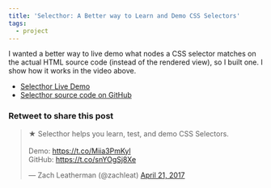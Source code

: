 ```yaml
---
title: 'Selecthor: A Better way to Learn and Demo CSS Selectors'
tags:
  - project
---
```

<div><youtube-lite-player @slug="CwZniQc0zg0" @label="{{ title }}"></youtube-lite-player></div>

I wanted a better way to live demo what nodes a CSS selector matches on the actual HTML source code (instead of the rendered view), so I built one. I show how it works in the video above.

* [Selecthor Live Demo](https://www.zachleat.com/selecthor/)
* [Selecthor source code on GitHub](https://github.com/zachleat/selecthor)

<div class="retweettoshare">
	<h3 class="retweettoshare_title">Retweet to share this post</h3>
	<div class="retweettoshare_widget">
		<blockquote class="twitter-tweet" data-conversation="none" data-cards="hidden" data-lang="en"><p lang="en" dir="ltr">★ Selecthor helps you learn, test, and demo CSS Selectors.<br><br>Demo: <a href="https://t.co/Miia3PmKyl">https://t.co/Miia3PmKyl</a><br>GitHub: <a href="https://t.co/snYOgSj8Xe">https://t.co/snYOgSj8Xe</a></p>&mdash; Zach Leatherman (@zachleat) <a href="https://twitter.com/zachleat/status/855413012760588292">April 21, 2017</a></blockquote>
	</div>
</div>
